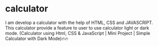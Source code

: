 # calculator
I am develop a calculator with the help of HTML, CSS and JAVASCRIPT. This calculator provide a feature to user to use calculator light or dark mode. (Calculator using Html, CSS &amp; JavaScript | Mini Project | Simple Calculator with Dark Mode)🔥🔥
